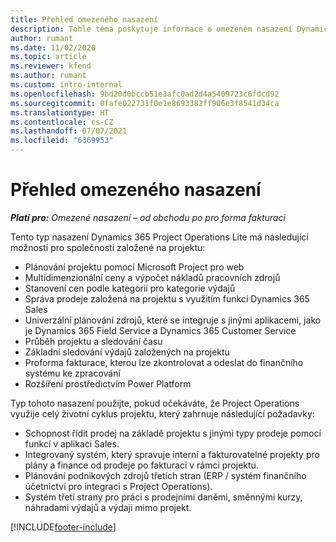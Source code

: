```yaml
---
title: Přehled omezeného nasazení
description: Tohle téma poskytuje informace o omezeném nasazení Dynamics 365 Project Operations.
author: rumant
ms.date: 11/02/2020
ms.topic: article
ms.reviewer: kfend
ms.author: rumant
ms.custom: intro-internal
ms.openlocfilehash: 9bd20d0bccb51e3afc0ad2d4a5409723c6fdcd92
ms.sourcegitcommit: 0fafe022731f0e1e8693382ff906e3f8541d34ca
ms.translationtype: HT
ms.contentlocale: cs-CZ
ms.lasthandoff: 07/07/2021
ms.locfileid: "6369953"
---
```

# <a name="lite-deployment-overview"></a>Přehled omezeného nasazení

_**Platí pro:** Omezené nasazení – od obchodu po pro forma fakturaci_

Tento typ nasazení Dynamics 365 Project Operations Lite má následující možnosti pro společnosti založené na projektu:

- Plánování projektu pomocí Microsoft Project pro web
- Multidimenzionální ceny a výpočet nákladů pracovních zdrojů
- Stanovení cen podle kategorií pro kategorie výdajů
- Správa prodeje založená na projektu s využitím funkcí Dynamics 365 Sales
- Univerzální plánování zdrojů, které se integruje s jinými aplikacemi, jako je Dynamics 365 Field Service a Dynamics 365 Customer Service
- Průběh projektu a sledování času
- Základní sledování výdajů založených na projektu
- Proforma fakturace, kterou lze zkontrolovat a odeslat do finančního systému ke zpracování
- Rozšíření prostředictvím Power Platform

Typ tohoto nasazení použijte, pokud očekáváte, že Project Operations využije celý životní cyklus projektu, který zahrnuje následující požadavky:

- Schopnost řídit prodej na základě projektu s jinými typy prodeje pomocí funkcí v aplikaci Sales.
- Integrovaný systém, který spravuje interní a fakturovatelné projekty pro plány a finance od prodeje po fakturaci v rámci projektu.
- Plánování podnikových zdrojů třetích stran (ERP / systém finančního účetnictví pro integraci s Project Operations).
- Systém třetí strany pro práci s prodejními daněmi, směnnými kurzy, náhradami výdajů a výdaji mimo projekt.


[!INCLUDE[footer-include](../includes/footer-banner.md)]